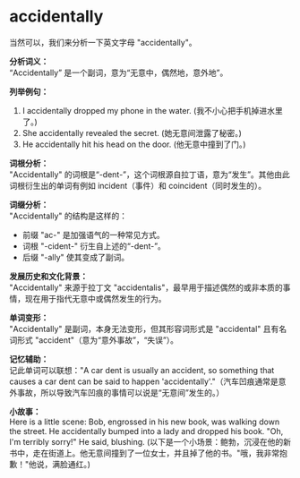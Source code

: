 # accidentally

当然可以，我们来分析一下英文字母 "accidentally"。

  

**分析词义：**  
“Accidentally” 是一个副词，意为“无意中，偶然地，意外地”。

  

**列举例句：**

  

1.  I accidentally dropped my phone in the water. (我不小心把手机掉进水里了。)
2.  She accidentally revealed the secret. (她无意间泄露了秘密。)
3.  He accidentally hit his head on the door. (他无意中撞到了门。)

  

**词根分析：**  
"Accidentally" 的词根是“-dent-”，这个词根源自拉丁语，意为“发生”。其他由此词根衍生出的单词有例如 incident（事件）和 coincident（同时发生的）。

  

**词缀分析：**  
"Accidentally" 的结构是这样的：

  

*   前缀 "ac-" 是加强语气的一种常见方式。
*   词根 "-cident-" 衍生自上述的“-dent-”。
*   后缀 "-ally" 使其变成了副词。

  

**发展历史和文化背景：**  
"Accidentally" 来源于拉丁文 "accidentalis"，最早用于描述偶然的或非本质的事情，现在用于指代无意中或偶然发生的行为。

  

**单词变形：**  
"Accidentally" 是副词，本身无法变形，但其形容词形式是 "accidental" 且有名词形式 "accident"（意为“意外事故”，“失误”）。

  

**记忆辅助：**  
记此单词可以联想："A car dent is usually an accident, so something that causes a car dent can be said to happen 'accidentally'."（汽车凹痕通常是意外事故，所以导致汽车凹痕的事情可以说是“无意间”发生的。）

  

**小故事：**  
Here is a little scene: Bob, engrossed in his new book, was walking down the street. He accidentally bumped into a lady and dropped his book. "Oh, I'm terribly sorry!" He said, blushing. (以下是一个小场景：鲍勃，沉浸在他的新书中，走在街道上。他无意间撞到了一位女士，并且掉了他的书。"哦，我非常抱歉！"他说，满脸通红。)
